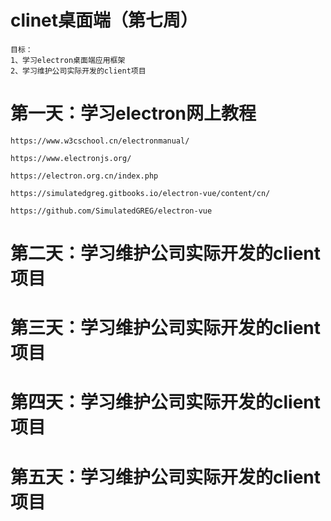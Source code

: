 # clinet桌面端（第七周）
    目标：
    1、学习electron桌面端应用框架
    2、学习维护公司实际开发的client项目

# 第一天：学习electron网上教程
    https://www.w3cschool.cn/electronmanual/

    https://www.electronjs.org/

    https://electron.org.cn/index.php

    https://simulatedgreg.gitbooks.io/electron-vue/content/cn/

    https://github.com/SimulatedGREG/electron-vue

# 第二天：学习维护公司实际开发的client项目


# 第三天：学习维护公司实际开发的client项目


# 第四天：学习维护公司实际开发的client项目


# 第五天：学习维护公司实际开发的client项目

